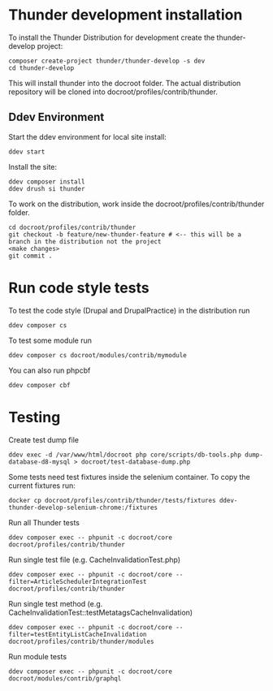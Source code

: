 # Thunder development installation
To install the Thunder Distribution for development create the thunder-develop project:

    composer create-project thunder/thunder-develop -s dev
    cd thunder-develop

This will install thunder into the docroot folder. The actual
distribution repository will be cloned into docroot/profiles/contrib/thunder.

## Ddev Environment
Start the ddev environment for local site install:

    ddev start

Install the site:

    ddev composer install
    ddev drush si thunder

To work on the distribution, work inside the docroot/profiles/contrib/thunder
folder.

    cd docroot/profiles/contrib/thunder
    git checkout -b feature/new-thunder-feature # <-- this will be a branch in the distribution not the project
    <make changes>
    git commit .


# Run code style tests

To test the code style (Drupal and DrupalPractice) in the distribution run

    ddev composer cs

To test some module run

    ddev composer cs docroot/modules/contrib/mymodule

You can also run phpcbf

    ddev composer cbf

# Testing

Create test dump file

    ddev exec -d /var/www/html/docroot php core/scripts/db-tools.php dump-database-d8-mysql > docroot/test-database-dump.php

Some tests need test fixtures inside the selenium container. To copy the current fixtures run:

    docker cp docroot/profiles/contrib/thunder/tests/fixtures ddev-thunder-develop-selenium-chrome:/fixtures

Run all Thunder tests

    ddev composer exec -- phpunit -c docroot/core docroot/profiles/contrib/thunder

Run single test file (e.g. CacheInvalidationTest.php)

    ddev composer exec -- phpunit -c docroot/core --filter=ArticleSchedulerIntegrationTest docroot/profiles/contrib/thunder

Run single test method (e.g. CacheInvalidationTest::testMetatagsCacheInvalidation)

    ddev composer exec -- phpunit -c docroot/core --filter=testEntityListCacheInvalidation docroot/profiles/contrib/thunder/modules

Run module tests

    ddev composer exec -- phpunit -c docroot/core docroot/modules/contrib/graphql
